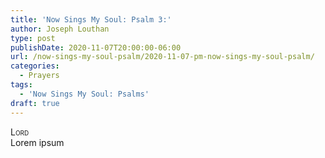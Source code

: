 ```yaml
---
title: 'Now Sings My Soul: Psalm 3:'
author: Joseph Louthan
type: post
publishDate: 2020-11-07T20:00:00-06:00
url: /now-sings-my-soul-psalm/2020-11-07-pm-now-sings-my-soul-psalm/
categories:
  - Prayers
tags:
  - 'Now Sings My Soul: Psalms'
draft: true
---
```


</pre>
<div style="font-variant: small-caps;">Lord</div>
Lorem ipsum
</pre>
